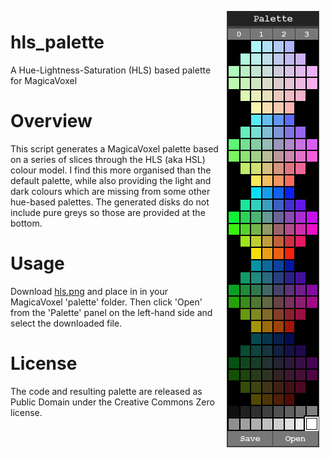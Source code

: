 <img src="screenshot.png" align="right" hspace="10" vspace="6">

# hls_palette
A Hue-Lightness-Saturation (HLS) based palette for MagicaVoxel

# Overview
This script generates a MagicaVoxel palette based on a series of slices through the HLS (aka HSL) colour model. I find this more organised than the default palette, while also providing the light and dark colours which are missing from some other hue-based palettes. The generated disks do not include pure greys so those are provided at the bottom.

# Usage
Download [hls.png](/hls.png) and place in in your MagicaVoxel 'palette' folder. Then click 'Open' from the 'Palette' panel on the left-hand side and select the downloaded file.

# License
The code and resulting palette are released as Public Domain under the Creative Commons Zero license.
